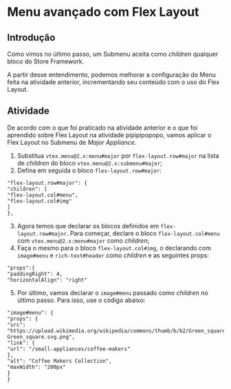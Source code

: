 
# Menu avançado com Flex Layout

## Introdução 

Como vimos no último passo, um Submenu aceita como *children* qualquer bloco do Store Framework.  

A partir desse entendimento, podemos melhorar a configuração do Menu feita na atividade anterior, incrementando seu conteúdo com o uso do Flex Layout. 

## Atividade

De acordo com o que foi praticado na atividade anterior e o que foi aprendido sobre Flex Layout na atividade pipipipopopo, vamos aplicar o Flex Layout no Submenu de *Major Appliance*. 

1. Substitua `vtex.menu@2.x:menu#major` por `flex-layout.row#major` na lista de *children* do bloco `vtex.menu@2.x:submenu#major`;
2. Defina em seguida o bloco `flex-layout.row#major`: 

```
"flex-layout.row#major": {
"children": [
"flex-layout.col#menu",
"flex-layout.col#img"
]
},
```
3. Agora temos que declarar os blocos definidos em  `flex-layout.row#major`. Para começar, declare o bloco `flex-layout.col#menu` com `vtex.menu@2.x:menu#major` como *children*;
4. Faça o mesmo para o bloco `flex-layout.col#img`, o declarando com `image#menu` e `rich-text#header` como *children* e as seguintes props:

```
"props":{
"paddingRight": 4,
"horizontalAlign": "right"
```

5. Por último, vamos declarar o `image#menu` passado como *children* no último passo. Para isso, use o código abaixo: 

```
"image#menu": {
"props": {
"src": "https://upload.wikimedia.org/wikipedia/commons/thumb/b/b2/Green_square.svg/1024px-Green_square.svg.png",
"link": {
"url": "/small-appliances/coffee-makers"
},
"alt": "Coffee Makers Collection",
"maxWidth": "200px"
}
}
```
